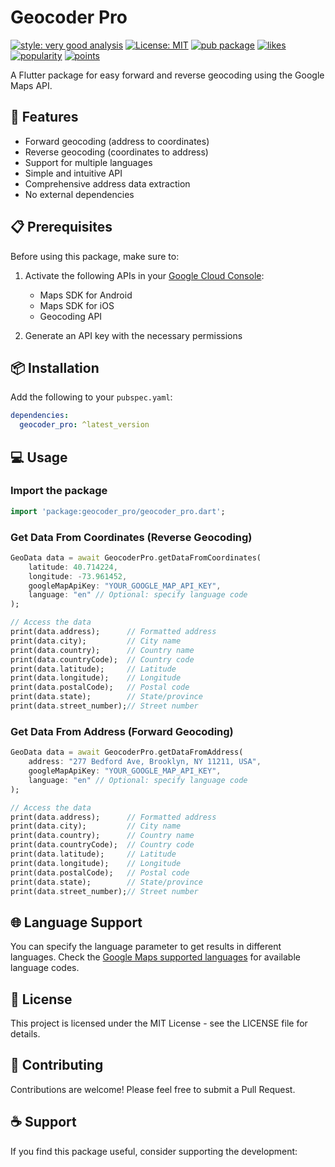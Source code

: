 # Geocoder Pro

[![style: very good analysis](https://img.shields.io/badge/style-very_good_analysis-B22C89.svg)](https://pub.dev/packages/very_good_analysis)
[![License: MIT](https://img.shields.io/badge/License-MIT-yellow.svg)](https://opensource.org/licenses/MIT)
[![pub package](https://img.shields.io/pub/v/geocoder_pro.svg)](https://pub.dev/packages/geocoder_pro)
[![likes](https://img.shields.io/pub/likes/geocoder_pro)](https://pub.dev/packages/geocoder_pro)
[![popularity](https://img.shields.io/pub/popularity/geocoder_pro)](https://pub.dev/packages/geocoder_pro)
[![points](https://img.shields.io/pub/points/geocoder_pro)](https://pub.dev/packages/geocoder_pro)

A Flutter package for easy forward and reverse geocoding using the Google Maps API.

## 🚀 Features

- Forward geocoding (address to coordinates)
- Reverse geocoding (coordinates to address)
- Support for multiple languages
- Simple and intuitive API
- Comprehensive address data extraction
- No external dependencies

## 📋 Prerequisites

Before using this package, make sure to:

1. Activate the following APIs in your [Google Cloud Console](https://console.cloud.google.com):
   - Maps SDK for Android
   - Maps SDK for iOS
   - Geocoding API

2. Generate an API key with the necessary permissions

## 📦 Installation

Add the following to your `pubspec.yaml`:

```yaml
dependencies:
  geocoder_pro: ^latest_version
```

## 💻 Usage

### Import the package

```dart
import 'package:geocoder_pro/geocoder_pro.dart';
```

### Get Data From Coordinates (Reverse Geocoding)

```dart
GeoData data = await GeocoderPro.getDataFromCoordinates(
    latitude: 40.714224,
    longitude: -73.961452,
    googleMapApiKey: "YOUR_GOOGLE_MAP_API_KEY",
    language: "en" // Optional: specify language code
);

// Access the data
print(data.address);      // Formatted address
print(data.city);         // City name
print(data.country);      // Country name
print(data.countryCode);  // Country code
print(data.latitude);     // Latitude
print(data.longitude);    // Longitude
print(data.postalCode);   // Postal code
print(data.state);        // State/province
print(data.street_number);// Street number
```

### Get Data From Address (Forward Geocoding)

```dart
GeoData data = await GeocoderPro.getDataFromAddress(
    address: "277 Bedford Ave, Brooklyn, NY 11211, USA",
    googleMapApiKey: "YOUR_GOOGLE_MAP_API_KEY",
    language: "en" // Optional: specify language code
);

// Access the data
print(data.address);      // Formatted address
print(data.city);         // City name
print(data.country);      // Country name
print(data.countryCode);  // Country code
print(data.latitude);     // Latitude
print(data.longitude);    // Longitude
print(data.postalCode);   // Postal code
print(data.state);        // State/province
print(data.street_number);// Street number
```

## 🌐 Language Support

You can specify the language parameter to get results in different languages. Check the [Google Maps supported languages](https://developers.google.com/maps/faq#languagesupport) for available language codes.

## 📝 License

This project is licensed under the MIT License - see the LICENSE file for details.

## 🤝 Contributing

Contributions are welcome! Please feel free to submit a Pull Request.

## ☕ Support

If you find this package useful, consider supporting the development: